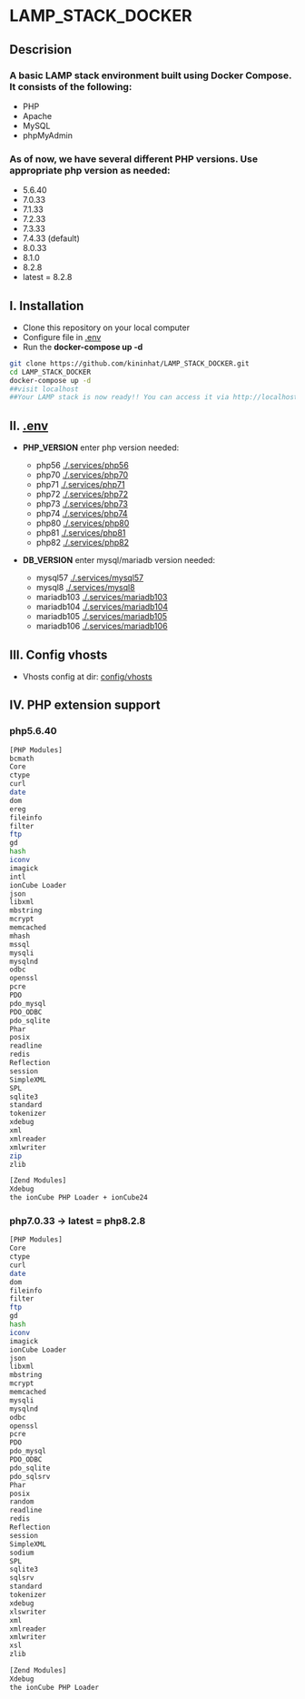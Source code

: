 # LAMP_STACK_DOCKER

## Descrision

### A basic LAMP stack environment built using Docker Compose. It consists of the following:

* PHP
* Apache
* MySQL
* phpMyAdmin

### As of now, we have several different PHP versions. Use appropriate php version as needed:

* 5.6.40
* 7.0.33
* 7.1.33
* 7.2.33
* 7.3.33
* 7.4.33 (default)
* 8.0.33
* 8.1.0
* 8.2.8
* latest = 8.2.8

## I. Installation

* Clone this repository on your local computer
* Configure file in [.env](./.env)
* Run the **docker-compose up -d**

```bash
git clone https://github.com/kininhat/LAMP_STACK_DOCKER.git
cd LAMP_STACK_DOCKER
docker-compose up -d
##visit localhost
##Your LAMP stack is now ready!! You can access it via http://localhost.
```

## II. [.env](./.env)

* **PHP_VERSION** enter php version needed:
  * php56 [./.services/php56](./.services/php56)
  * php70 [./.services/php70](./.services/php70)
  * php71 [./.services/php71](./.services/php71)
  * php72 [./.services/php72](./.services/php72)
  * php73 [./.services/php73](./.services/php73)
  * php74 [./.services/php74](./.services/php74)
  * php80 [./.services/php80](./.services/php80)
  * php81 [./.services/php81](./.services/php81)
  * php82 [./.services/php82](./.services/php82)

* **DB_VERSION** enter mysql/mariadb version needed:
  * mysql57 [./.services/mysql57](./.services/mysql57)
  * mysql8 [./.services/mysql8](./.services/mysql8)
  * mariadb103 [./.services/mariadb103](./.services/mariadb103)
  * mariadb104 [./.services/mariadb104](./.services/mariadb104)
  * mariadb105 [./.services/mariadb105](./.services/mariadb105)
  * mariadb106 [./.services/mariadb106](./.services/mariadb106)

## III. Config vhosts

* Vhosts config at dir: [config/vhosts](https://github.com/kininhat/LAMP_STACK_DOCKER/tree/main/config/vhosts)

## IV. PHP extension support

### php5.6.40

```bash
[PHP Modules]
bcmath
Core
ctype
curl
date
dom
ereg
fileinfo
filter
ftp
gd
hash
iconv
imagick
intl
ionCube Loader
json
libxml
mbstring
mcrypt
memcached
mhash
mssql
mysqli
mysqlnd
odbc
openssl
pcre
PDO
pdo_mysql
PDO_ODBC
pdo_sqlite
Phar
posix
readline
redis
Reflection
session
SimpleXML
SPL
sqlite3
standard
tokenizer
xdebug
xml
xmlreader
xmlwriter
zip
zlib

[Zend Modules]
Xdebug
the ionCube PHP Loader + ionCube24
```

### php7.0.33 -> latest = php8.2.8

```bash
[PHP Modules]
Core
ctype
curl
date
dom
fileinfo
filter
ftp
gd
hash
iconv
imagick
ionCube Loader
json
libxml
mbstring
mcrypt
memcached
mysqli
mysqlnd
odbc
openssl
pcre
PDO
pdo_mysql
PDO_ODBC
pdo_sqlite
pdo_sqlsrv
Phar
posix
random
readline
redis
Reflection
session
SimpleXML
sodium
SPL
sqlite3
sqlsrv
standard
tokenizer
xdebug
xlswriter
xml
xmlreader
xmlwriter
xsl
zlib

[Zend Modules]
Xdebug
the ionCube PHP Loader
```
